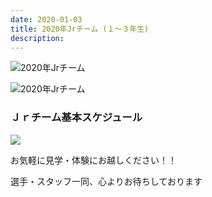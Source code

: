 ```yaml
---
date: 2020-01-03
title: 2020年Jrチーム (１～３年生)
description:
---
```


![2020年Jrチーム](/img/2020-jr-group-photo-01.jpg)

![2020年Jrチーム](/img/2020-jr-group-photo-02.jpg)

### Ｊｒチーム基本スケジュール

![](/img/2020-jr-schedule.png)

お気軽に見学・体験にお越しください！！

選手・スタッフ一同、心よりお待ちしております
